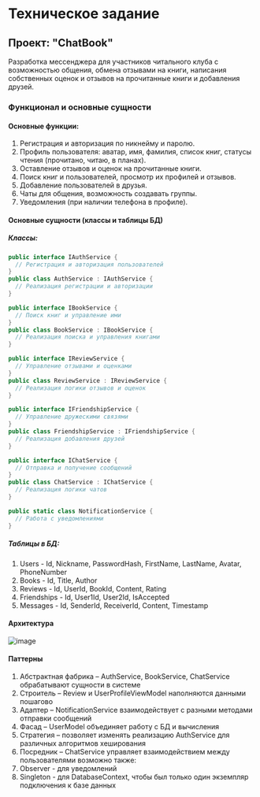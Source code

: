 # Техническое задание

## Проект: "ChatBook"
Разработка мессенджера для участников читального клуба с возможностью общения, обмена отзывами на книги, написания собственных оценок и отзывов на прочитанные книги и добавления друзей.

### Функционал и основные сущности

#### Основные функции:
1) Регистрация и авторизация по никнейму и паролю.
2) Профиль пользователя: аватар, имя, фамилия, список книг, статусы чтения (прочитано, читаю, в планах).
3) Оставление отзывов и оценок на прочитанные книги.
4) Поиск книг и пользователей, просмотр их профилей и отзывов.
5) Добавление пользователей в друзья.
6) Чаты для общения, возможность создавать группы.
7) Уведомления (при наличии телефона в профиле).

#### Основные сущности (классы и таблицы БД)

##### Классы:

```c#
public interface IAuthService {
  // Регистрация и авторизация пользователей
}
public class AuthService : IAuthService {
  // Реализация регистрации и авторизации
}

public interface IBookService {
  // Поиск книг и управление ими
}
public class BookService : IBookService {
  // Реализация поиска и управления книгами
}

public interface IReviewService {
  // Управление отзывами и оценками
}
public class ReviewService : IReviewService {
  // Реализация логики отзывов и оценок
}

public interface IFriendshipService {
  // Управление дружескими связями
}
public class FriendshipService : IFriendshipService {
  // Реализация добавления друзей
}

public interface IChatService {
  // Отправка и получение сообщений
}
public class ChatService : IChatService {
  // Реализация логики чатов
}

public static class NotificationService {
  // Работа с уведомлениями
}
```

##### Таблицы в БД:
1) Users - Id, Nickname, PasswordHash, FirstName, LastName, Avatar, PhoneNumber
2) Books - Id, Title, Author
3) Reviews - Id, UserId, BookId, Content, Rating
4) Friendships - Id, User1Id, User2Id, IsAccepted
5) Messages - Id, SenderId, ReceiverId, Content, Timestamp

#### Архитектура
![image](https://github.com/user-attachments/assets/4b5c3ad1-9877-4ee3-8682-b2645e4cdfda)

#### Паттерны
1) Абстрактная фабрика – AuthService, BookService, ChatService обрабатывают сущности в системе
2) Строитель – Review и UserProfileViewModel наполняются данными пошагово
3) Адаптер – NotificationService взаимодействует с разными методами отправки сообщений
4) Фасад – UserModel объединяет работу с БД и вычисления
5) Стратегия – позволяет изменять реализацию AuthService для различных алгоритмов хеширования
6) Посредник – ChatService управляет взаимодействием между пользователями
возможно также:
7) Observer - для уведомлений
8) Singleton - для DatabaseContext, чтобы был только один экземпляр подключения к базе данных
